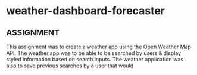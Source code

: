 # weather-dashboard-forecaster

## ASSIGNMENT

This assignment was to create a weather app using the Open Weather Map API. The weather app was to be able to be searched by users & display styled information based on search inputs. The weather application was also to save previous searches by a user that would 

